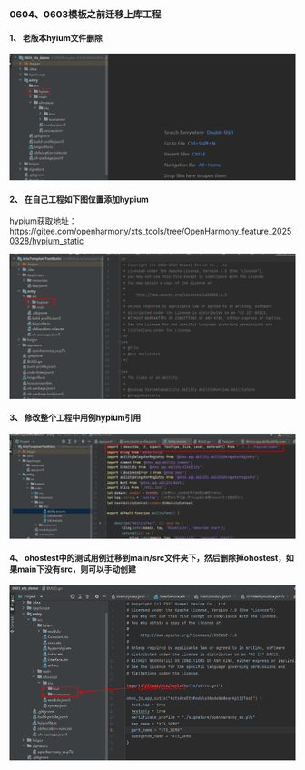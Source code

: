 ### 0604、0603模板之前迁移上库工程

#### 1、 老版本hyium文件删除

![输入图片说明](/figures/images1.2/24F7CCCC-43EC-4C6C-8AC7-D681D964549B.png)

#### 2、 在自己工程如下图位置添加hypium

hypium获取地址：https://gitee.com/openharmony/xts_tools/tree/OpenHarmony_feature_20250328/hypium_static

![输入图片说明](/figures/images1.2/486C9F38-21EA-48D4-DD80-B537D39265B2.png)

#### 3、 修改整个工程中用例hypium引用

![输入图片说明](/figures/images1.2/B6CA017C-A249-40EC-8958-A7C1530A02B4.png)

#### 4、 ohostest中的测试用例迁移到main/src文件夹下，然后删除掉ohostest，如果main下没有src，则可以手动创建

![xts代码图片](/figures/images1.2/21374103-0610-45CD-9F03-15094602BEB7.png)